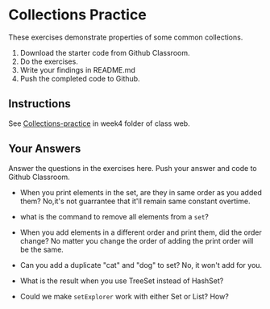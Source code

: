# Collections Practice

These exercises demonstrate properties of some common collections.

1. Download the starter code from Github Classroom.
2. Do the exercises.
3. Write your findings in README.md
4. Push the completed code to Github.

## Instructions

See [Collections-practice](https://skeoop.github.io/week4/Collections-practice) in week4 folder of class web.

## Your Answers

Answer the questions in the exercises here. Push your answer and code to Github Classroom.

* When you print elements in the set, are they in same order as you added them?
No,it's not guarrantee that it'll remain same constant overtime.

* what is the command to remove all elements from a `set`?

* When you add elements in a different order and print them, did the order change? No matter you change the order of adding the print order will be the same.

* Can you add a duplicate "cat" and "dog" to set? No, it won't add for you.

* What is the result when you use TreeSet instead of HashSet?

* Could we make `setExplorer` work with either Set or List?  How?
